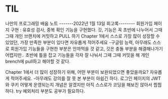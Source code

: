 # TIL
나만의 프로그래밍 배움 노트
-------2022년 1월 13일 회고록--------
회원가입 페이지 구현 : 유효성 검사, 중복 확인 기능을 구현했다.
깃, 기능은 꼭 초반에 나누어서 그때 그때 개인 브랜치에 커밋하고 PULL 하기
Chapter 1에서 스스로 가장 많이 성장할 수 있었던, 가장 만족한 부분이 있다면 자유롭게 적어주세요
-구글링 능력, 아무래도 스스로 회원가입 기능들을 구현한 부분은 안까먹을 것 같고, 깃은 충돌 부분을 해결해나가기 어렵지만.. 초반에 틀을 잡고 기능들을 각자 잘 나눠서 그때 그때 커밋을 해 개인 brench에 pull하고 해야할 것 같다.

Chapter 1에서 더 많이 성장하기 위해, 어떤 부분이 보완되었으면 좋았을까요? 자유롭게 적어주세요.
-아무래도 강의를 잘 못 본 부분이 아쉽긴 하다. 로그인 페이지의 JWT와 쿠키 어떻게 운영되는지 개념은 알겠지만 아직 스스로가 코딩을 해보진 않아서 찝찝하다. try 예외처리 부분도 공부가 필요하다.
